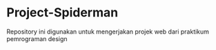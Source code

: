 # Project-Spiderman
Repository ini digunakan untuk mengerjakan projek web dari praktikum pemrograman design
